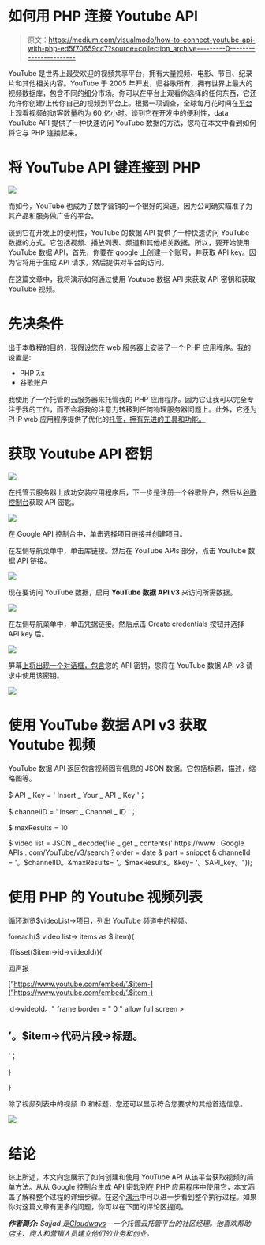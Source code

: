 # 如何用 PHP 连接 Youtube API

> 原文：<https://medium.com/visualmodo/how-to-connect-youtube-api-with-php-ed5f70659cc7?source=collection_archive---------0----------------------->

YouTube 是世界上最受欢迎的视频共享平台，拥有大量视频、电影、节目、纪录片和其他相关内容。YouTube 于 2005 年开发，归谷歌所有，拥有世界上最大的视频数据库，包含不同的细分市场。你可以在平台上观看你选择的任何东西，它还允许你创建/上传你自己的视频到平台上。根据一项调查，全球每月花时间在[平台](https://visualmodo.com/blog/)上观看视频的访客数量约为 60 亿小时。谈到它在开发中的便利性，data YouTube API 提供了一种快速访问 YouTube 数据的方法，您将在本文中看到如何将它与 PHP 连接起来。

# 将 YouTube API 键连接到 PHP

![](img/dbca024fabb36ab0862ce2f6216b1a12.png)

而如今，YouTube 也成为了数字营销的一个很好的渠道。因为公司确实瞄准了为其产品和服务做广告的平台。

谈到它在开发上的便利性，YouTube 的数据 API 提供了一种快速访问 YouTube 数据的方式。它包括视频、播放列表、频道和其他相关数据。所以，要开始使用 YouTube 数据 API，首先，你要在 google 上创建一个账号，并获取 API key。因为它将用于生成 API 请求，然后提供对平台的访问。

在这篇文章中，我将演示如何通过使用 Youtube 数据 API 来获取 API 密钥和获取 YouTube 视频。

# 先决条件

出于本教程的目的，我假设您在 web 服务器上安装了一个 PHP 应用程序。我的设置是:

*   PHP 7.x
*   谷歌账户

我使用了一个托管的云服务器来托管我的 PHP 应用程序。因为它让我可以完全专注于我的工作，而不会将我的注意力转移到任何物理服务器问题上。此外，它还为 PHP web 应用程序提供了优化的[托管，拥有先进的工具和功能。](https://www.cloudways.com/en/php-cloud-hosting.php)

# 获取 Youtube API 密钥

![](img/07a71207d37a662cd8553c21cfb4aaa5.png)

在托管云服务器上成功安装应用程序后，下一步是注册一个谷歌账户，然后从[谷歌控制台](https://console.developers.google.com/apis/dashboard?project=tensile-pixel-200317&duration=PT1H)获取 API 密匙。

![](img/dd8788e980dcf48aefb5dc49882a3317.png)

在 Google API 控制台中，单击选择项目链接并创建项目。

在左侧导航菜单中，单击库链接。然后在 YouTube APIs 部分，点击 YouTube 数据 API 链接。

![](img/e5725b631141be9475914c8866f386e1.png)

现在要访问 YouTube 数据，启用 **YouTube 数据 API v3** 来访问所需数据。

![](img/0d973e53f5f2b4097225b5f33d59d99f.png)

在左侧导航菜单中，单击凭据链接。然后点击 Create credentials 按钮并选择 API key 后。

![](img/90672a930de9a28850c4b76979a63fa6.png)

屏幕[上将出现一个对话框，包含](https://visualmodo.com/wordpress-themes/)您的 API 密钥，您将在 YouTube 数据 API v3 请求中使用该密钥。

![](img/4630021daef80d024752705b6707818e.png)

# 使用 YouTube 数据 API v3 获取 Youtube 视频

YouTube 数据 API 返回包含视频固有信息的 JSON 数据。它包括标题，描述，缩略图等。

$ API _ Key = ' Insert _ Your _ API _ Key '；

$ channelID = ' Insert _ Channel _ ID '；

$ maxResults = 10

$ video list = JSON _ decode(file _ get _ contents(' https://www . Google APIs . com/YouTube/v3/search？order = date & part = snippet & channelId = '。$channelID。&maxResults= '。$maxResults。&key= '。$API_key。"));

# 使用 PHP 的 Youtube 视频列表

循环浏览$videoList->项目，列出 YouTube 频道中的视频。

foreach($ video list-> items as $ item){

if(isset($item->id->videoId)){

回声报

[”https://www.youtube.com/embed/’.$item-](”https://www.youtube.com/embed/’.$item-)

id->videoId。" frame border = " 0 " allow full screen >

## ’。$item->代码片段->标题。

’；

}

}

除了视频列表中的视频 ID 和标题，您还可以显示符合您要求的其他首选信息。

![](img/3d0feafefe7e0d3ee91c89f787453878.png)

# 结论

综上所述，本文向您展示了如何创建和使用 YouTube API 从该平台获取视频的简单方法。从从 Google 控制台生成 API 密匙到在 PHP 应用程序中使用它，本文涵盖了解释整个过程的详细步骤。在这个[演示](http://phpstack-166178-487185.cloudwaysapps.com/)中可以进一步看到整个执行过程。如果你对这篇文章有更多的问题，你可以在下面的评论区提问。

***作者简介:*** *Sajjad 是*[*Cloudways*](https://www.cloudways.com/en/?id=309377)*—一个托管云托管平台的社区经理。他喜欢帮助店主、商人和营销人员建立他们的业务和创业。*